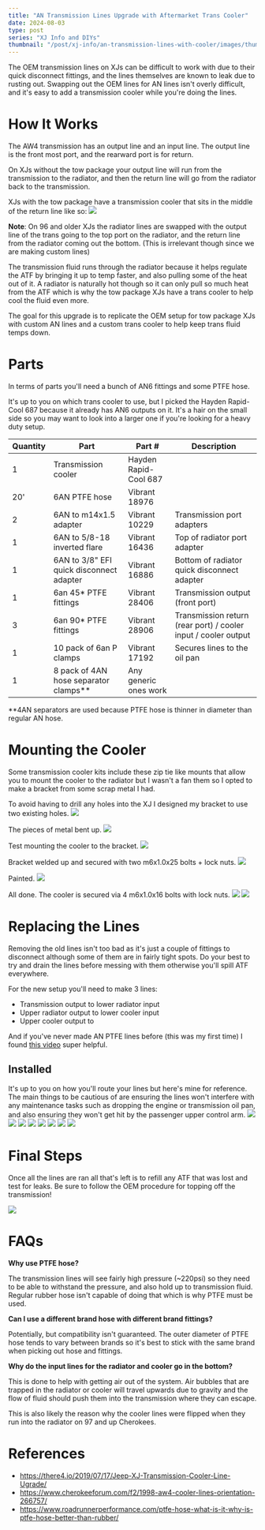 ```yaml
---
title: "AN Transmission Lines Upgrade with Aftermarket Trans Cooler"
date: 2024-08-03
type: post
series: "XJ Info and DIYs"
thumbnail: "/post/xj-info/an-transmission-lines-with-cooler/images/thumbnail.jpg"
---
```


The OEM transmission lines on XJs can be difficult to work with due to their quick disconnect fittings, and the lines themselves are known to leak due to rusting out. Swapping out the OEM lines for AN lines isn't overly difficult, and it's easy to add a transmission cooler while you're doing the lines.

# How It Works

The AW4 transmission has an output line and an input line. The output line is the front most port, and the rearward port is for return.

On XJs without the tow package your output line will run from the transmission to the radiator, and then the return line will go from the radiator back to the transmission.

XJs with the tow package have a transmission cooler that sits in the middle of the return line like so:
![](./images/0_lines-with-cooler-colored.png)

**Note**: On 96 and older XJs the radiator lines are swapped with the output line of the trans going to the top port on the radiator, and the return line from the radiator coming out the bottom. (This is irrelevant though since we are making custom lines)

The transmission fluid runs through the radiator because it helps regulate the ATF by bringing it up to temp faster, and also pulling some of the heat out of it. A radiator is naturally hot though so it can only pull so much heat from the ATF which is why the tow package XJs have a trans cooler to help cool the fluid even more.

The goal for this upgrade is to replicate the OEM setup for tow package XJs with custom AN lines and a custom trans cooler to help keep trans fluid temps down.

# Parts
In terms of parts you'll need a bunch of AN6 fittings and some PTFE hose. 

It's up to you on which trans cooler to use, but I picked the Hayden Rapid-Cool 687 because it already has AN6 outputs on it. It's a hair on the small side so you may want to look into a larger one if you're looking for a heavy duty setup.


| Quantity | Part | Part # | Description |
|----------|------|--------|-------------|
| 1 | Transmission cooler | Hayden Rapid-Cool 687 | |
| 20' | 6AN PTFE hose | Vibrant 18976 | |
| 2 | 6AN to m14x1.5 adapter | Vibrant 10229 | Transmission port adapters |
| 1 | 6AN to 5/8-18 inverted flare | Vibrant 16436 | Top of radiator port adapter |
| 1 | 6AN to 3/8" EFI quick disconnect adapter | Vibrant 16886 | Bottom of radiator quick disconnect adapter |
| 1 | 6an 45* PTFE fittings | Vibrant 28406 | Transmission output (front port) |
| 3 | 6an 90* PTFE fittings | Vibrant 28906 | Transmission return (rear port) / cooler input / cooler output |
| 1 | 10 pack of 6an P clamps | Vibrant 17192 | Secures lines to the oil pan |
| 1 | 8 pack of 4AN hose separator clamps** | Any generic ones work |

**4AN separators are used because PTFE hose is thinner in diameter than regular AN hose.

# Mounting the Cooler

Some transmission cooler kits include these zip tie like mounts that allow you to mount the cooler to the radiator but I wasn't a fan them so I opted to make a bracket from some scrap metal I had.

To avoid having to drill any holes into the XJ I designed my bracket to use two existing holes.
![](./images/1.jpg)

The pieces of metal bent up.
![](./images/2.jpg)

Test mounting the cooler to the bracket.
![](./images/3.jpg)

Bracket welded up and secured with two m6x1.0x25 bolts + lock nuts.
![](./images/4.jpg)

Painted.
![](./images/5.jpg)

All done. The cooler is secured via 4 m6x1.0x16 bolts with lock nuts.
![](./images/6.jpg)
![](./images/7.jpg)

# Replacing the Lines

Removing the old lines isn't too bad as it's just a couple of fittings to disconnect although some of them are in fairly tight spots. Do your best to try and drain the lines before messing with them otherwise you'll spill ATF everywhere.

For the new setup you'll need to make 3 lines:
- Transmission output to lower radiator input
- Upper radiator output to lower cooler input
- Upper cooler output to 

And if you've never made AN PTFE lines before (this was my first time) I found [this video](https://www.youtube.com/watch?v=HMj-ngf33zk) super helpful.

## Installed
It's up to you on how you'll route your lines but here's mine for reference. The main things to be cautious of are ensuring the lines won't interfere with any maintenance tasks such as dropping the engine or transmission oil pan, and also ensuring they won't get hit by the passenger upper control arm.
![](./images/8.jpg)
![](./images/9.jpg)
![](./images/10.jpg)
![](./images/11.jpg)
![](./images/12.jpg)
![](./images/13.jpg)
![](./images/14.jpg)
![](./images/15.jpg)

# Final Steps

Once all the lines are ran all that's left is to refill any ATF that was lost and test for leaks. Be sure to follow the OEM procedure for topping off the transmission!

![](./images/16.jpg)

# FAQs

**Why use PTFE hose?**

The transmission lines will see fairly high pressure (~220psi) so they need to be able to withstand the pressure, and also hold up to transmission fluid. Regular rubber hose isn't capable of doing that which is why PTFE must be used.

**Can I use a different brand hose with different brand fittings?**

Potentially, but compatibility isn't guaranteed. The outer diameter of PTFE hose tends to vary between brands so it's best to stick with the same brand when picking out hose and fittings.

**Why do the input lines for the radiator and cooler go in the bottom?**

This is done to help with getting air out of the system. Air bubbles that are trapped in the radiator or cooler will travel upwards due to gravity and the flow of fluid should push them into the transmission where they can escape.

This is also likely the reason why the cooler lines were flipped when they run into the radiator on 97 and up Cherokees. 

  # References
  - https://there4.io/2019/07/17/Jeep-XJ-Transmission-Cooler-Line-Ugrade/
  - https://www.cherokeeforum.com/f2/1998-aw4-cooler-lines-orientation-266757/
  - https://www.roadrunnerperformance.com/ptfe-hose-what-is-it-why-is-ptfe-hose-better-than-rubber/